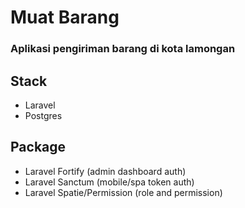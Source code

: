 # Muat Barang

### Aplikasi pengiriman barang di kota lamongan

## Stack

- Laravel
- Postgres

## Package

- Laravel Fortify (admin dashboard auth)
- Laravel Sanctum (mobile/spa token auth)
- Laravel Spatie/Permission (role and permission)
